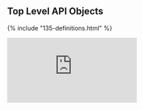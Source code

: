 ## Top Level API Objects

{% include "135-definitions.html" %} 

<!-- BEGIN MUNGE: GENERATED_ANALYTICS -->
[![Analytics](https://kubernetes-site.appspot.com/UA-36037335-10/GitHub/docs/api-reference/v1/definitions.md?pixel)]()
<!-- END MUNGE: GENERATED_ANALYTICS -->